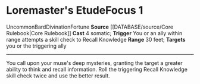 ﻿---
actions: '[free-action]'
area: null
bloodline: null
component:
- Somatic
cost: null
deity: null
domain: null
duration: null
element: null
heighten: null
heighten_level: '1'
id: '390'
lesson: null
level: '1'
mystery: null
name: Loremaster's Etude
patron_theme: null
range: 30 feet
rarity: Uncommon
requirement: null
rus_type_level: null
saving_throw: null
school: Divination
source: '[[DATABASE/source/Core Rulebook|Core Rulebook]]'
target: you or the triggering ally
tradition: null
trait:
- '[[DATABASE/trait/Bard|Bard]]'
- '[[DATABASE/trait/Divination|Divination]]'
- '[[DATABASE/trait/Fortune|Fortune]]'
- '[[DATABASE/trait/Uncommon|Uncommon]]'
trigger: You or an ally within range attempts a skill check to Recall Knowledge
type: Focus

---
# Loremaster's Etude<span class="item-type">Focus 1</span>

<span class="trait-uncommon item-trait">Uncommon</span><span class="item-trait">Bard</span><span class="item-trait">Divination</span><span class="item-trait">Fortune</span>
**Source** [[DATABASE/source/Core Rulebook|Core Rulebook]] 
**Cast** <span class="action-icon">4</span> somatic; **Trigger** You or an ally within range attempts a skill check to Recall Knowledge
**Range** 30 feet; **Targets** you or the triggering ally

---
You call upon your muse's deep mysteries, granting the target a greater ability to think and recall information. Roll the triggering Recall Knowledge skill check twice and use the better result.